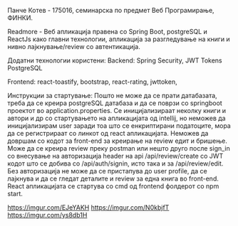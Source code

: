 Панче Котев - 175016, семинарска по предмет Веб Програмирање, ФИНКИ.

Readmore - Веб апликација правена со Spring Boot, postgreSQL и ReactJs како главни технологии, апликација за разгледување на книги и нивно лајкнување/review со автентикација.

Додатни технологии користени:
Backend:
Spring Security,
JWT Tokens
PostgreSQL

Frontend:
react-toastify,
bootstrap,
react-rating,
jwttoken,

Инструкции за стартување:
Пошто не може да се прати датабазата, треба да се креира postgreSQL датабаза и да се поврзи со springboot проектот во application.properties. Се иницијализираат неколку книги и автори и др со стартувањето на апликацијата од intellij, но неможев да иницијализирам user заради тоа што се енкриптирани податоците, мора да се регистрираат со линкот од react апликацијата. Неможев да довршам со кодот за front-end за креирање на review едит и бришење. Може да се креира review преку postman или нешто друго после sign_in со внесување на авторизација header на api /api/review/create со JWT кодот што се добива со /api/auth/signin, исто така и за /api/review/edit. Без авторизација не може да се пристапува до user profile, да се лајкнува и да се гледат деталите и review за една книга во front-end. React апликацијата се стартува со cmd од frontend фолдерот со npm start.

https://imgur.com/EJeYAKH
https://imgur.com/N0kbjfT
https://imgur.com/ys8db1H

